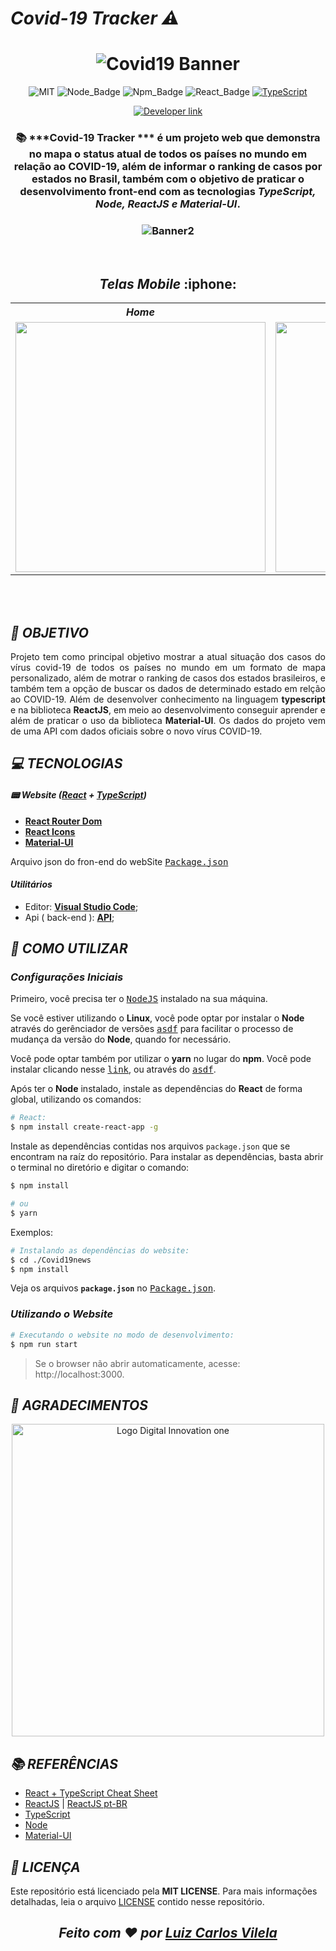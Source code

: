# ***Covid-19 Tracker  :warning:*** 

<h1 align=center>
  <img src="assets/Banner.png" alt="Covid19 Banner"/>
</h1>

<div align=center>

![MIT][mit] ![Node_Badge][node_version_badge] ![Npm_Badge][npm_version_badge] ![React_Badge][web_react_badge] [![TypeScript](https://img.shields.io/badge/-TypeScript-007ACC?logo=typescript&logoColor=white&labelColor=007ACC)](https://github.com/ellerbrock/typescript-badges/)
  
  <a href="https://www.linkedin.com/in/luiz-carlos-vilela" target="_blank"> 
    <img src="https://img.shields.io/badge/Developer-Luiz%20Carlos-brightgreen?style=flat&logo=Linkedin&logoColor=white" alt="Developer link" />
  </a>
</div>

<h3 align=center>
  
:books:
***Covid-19 Tracker *** é um projeto web que demonstra no mapa o status atual de todos os países no mundo em relação ao COVID-19, além de informar o ranking de casos por estados no Brasil, também com o objetivo de praticar o desenvolvimento front-end com as tecnologias ***TypeScript, Node, ReactJS e Material-UI***.
</h3>

<h3 align=center>
  <img src="assets/Banner2.png" alt="Banner2 "/>
</h3>
<br />
<h2 align=center>
  <i>Telas Mobile</i> :iphone:
</h2>

<div align=center >  
  <table align=center border="0">
  <tr align=center>
    <th ><strong> <i> Home </i> </strong></th>
    <th ><strong> <i> Secund </i> </strong></th>
  </tr>
                                
  <tr align=center >
    <td >
       <img width="400" src="assets/Home.png">
    </td>
    <td > <img width="400" src="assets/Home2.png"> </td>
  </tr>
</table>
</div>

<br /><br />

## ***:rocket: OBJETIVO***

<p align=justify> 
  Projeto tem como principal objetivo mostrar a atual situação dos casos do vírus covid-19 de todos os países no mundo em um formato de mapa personalizado, além de motrar o ranking de casos dos estados brasileiros, e também tem a opção de buscar os dados de determinado estado em relção ao COVID-19. Além de desenvolver conhecimento na linguagem <strong>typescript</strong> e na biblioteca <strong>ReactJS</strong>, em meio ao desenvolvimento conseguir aprender e além de praticar o uso da biblioteca <strong>Material-UI</strong>. Os dados do projeto vem de uma <a src="https://coronavirus-19-api.herokuapp.com/tabs/tab1">API</a> com dados oficiais sobre o novo vírus COVID-19.
</p>

## ***:computer: TECNOLOGIAS***

#### ***:pager: Website ([React][react] + [TypeScript][typescript])***

  - **[React Router Dom][react_router_dom]**
  - **[React Icons][react_icons]**
  - **[Material-UI][material_ui]**

  Arquivo json do fron-end do webSite <kbd>[Package.json](./package.json)</kbd>

#### ***Utilitários***

- Editor: **[Visual Studio Code][vscode]**;
- Api ( back-end ): **[API](https://coronavirus-19-api.herokuapp.com/tabs/tab1)**;

## ***:wine_glass: COMO UTILIZAR***

### ***Configurações Iniciais***

Primeiro, você precisa ter o <kbd>[NodeJS](https://nodejs.org/en/download/)</kbd> instalado na sua máquina. 

Se você estiver utilizando o **Linux**, você pode optar por instalar o **Node** através do gerênciador de versões <kbd>[asdf]</kbd> para facilitar o processo de mudança da versão do **Node**, quando for necessário.

Você pode optar também por utilizar o **yarn** no lugar do **npm**. Você pode instalar clicando nesse <kbd>[link][yarn]</kbd>, ou através do <kbd>[asdf]</kbd>.

Após ter o **Node** instalado, instale as dependências do **React** de forma global, utilizando os comandos:

```sh
# React:
$ npm install create-react-app -g

```

Instale as dependências contidas nos arquivos `package.json` que se encontram na raíz do repositório. Para instalar as dependências, basta abrir o terminal no diretório e digitar o comando:

```sh
$ npm install

# ou
$ yarn
```
Exemplos:
```sh
# Instalando as dependências do website:
$ cd ./Covid19news
$ npm install

```
Veja os arquivos **`package.json`** no <kbd>[Package.json](./package.json)</kbd>.

### ***Utilizando o Website***

```sh
# Executando o website no modo de desenvolvimento:
$ npm run start
```

> Se o browser não abrir automaticamente, acesse: http://localhost:3000.

## ***:star2: AGRADECIMENTOS***

<div align=center>

<img src="https://hermes.digitalinnovation.one/site/images/cover_dio.jpg" width="500" alt="Logo Digital Innovation one"/>

</div>

## ***:books: REFERÊNCIAS***

- [React + TypeScript Cheat Sheet](https://github.com/typescript-cheatsheets/react-typescript-cheatsheet)
- [ReactJS](https://reactjs.org/docs/getting-started.html) | [ReactJS pt-BR](https://pt-br.reactjs.org/docs/getting-started.html)
- [TypeScript](https://www.typescriptlang.org/docs/home.html)
- [Node](https://nodejs.org/en/)
- [Material-UI](https://material-ui.com/pt/getting-started/installation/)

## ***:page_with_curl: LICENÇA***

Este repositório está licenciado pela **MIT LICENSE**. Para mais informações detalhadas, leia o arquivo [LICENSE](./LICENSE) contido nesse repositório. 

<i><h2 align="center">Feito com ❤️ por <a href="https://www.linkedin.com/in/luiz-carlos-vilela/">Luiz Carlos Vilela</a></h2></i>


<!-- Badges -->

[mit]: https://img.shields.io/badge/license-MIT-brightgreen

[github_issues_badge]: https://img.shields.io/github/issues/marcospbrandao/ecoleta?color=green

[repository_license_badge]: https://img.shields.io/github/license/marcospbrandao/ecoleta

[node_version_badge]: https://img.shields.io/badge/node-12.17.0-green

[npm_version_badge]: https://img.shields.io/badge/npm-6.14.4-red

[web_react_badge]: https://img.shields.io/badge/web-react-blue

[server_nodejs_badge]: https://img.shields.io/badge/server-nodejs-important

<!-- Techs -->

[material_ui]: https://material-ui.com/

[react]: https://reactjs.org/

[typescript]: https://www.typescriptlang.org/

[node]: https://nodejs.org/en/

[vscode]: https://code.visualstudio.com/

[stackedit]: https://stackedit.io

[tsnode]: https://github.com/TypeStrong/ts-node

[react_router_dom]: https://github.com/ReactTraining/react-router/tree/master/packages/react-router-dom

[react_icons]: https://react-icons.github.io/react-icons/

[asdf]: https://github.com/asdf-vm/asdf

[yarn]: https://classic.yarnpkg.com/en/docs/install/#debian-stable
